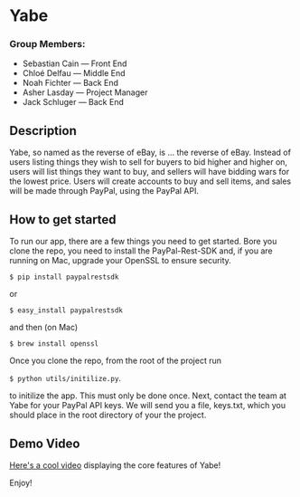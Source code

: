 # Yabe
### Group Members:
- Sebastian Cain — Front End
- Chloé Delfau — Middle End
- Noah Fichter — Back End
- Asher Lasday — Project Manager
- Jack Schluger — Back End

## Description
Yabe, so named as the reverse of eBay, is ... the reverse of eBay. Instead of users listing things they wish to sell for buyers to bid higher and higher on, users will list things they want to buy, and sellers will have bidding wars for the lowest price. Users will create accounts to buy and sell items, and sales will be made through PayPal, using the PayPal API.

## How to get started
To run our app, there are a few things you need to get started. 
Bore you clone the repo, you need to install the PayPal-Rest-SDK and, if you are running on Mac, upgrade your OpenSSL to ensure security.

`$ pip install paypalrestsdk`

or

`$ easy_install paypalrestsdk`

and then (on Mac)

`$ brew install openssl`

Once you clone the repo, from the root of the project run 

`$ python utils/initilize.py`.

to initilize the app. This must only be done once. Next, contact the team at Yabe for your PayPal API keys. We will send you a file, keys.txt, which you should place in the root directory of your the project.

## Demo Video
[Here's a cool video](https://www.youtube.com/watch?v=fFwRk06vP9Y) displaying the core features of Yabe!


Enjoy!
